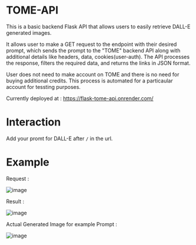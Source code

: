 # TOME-API

This is a basic backend Flask API that allows users to easily retrieve DALL-E generated images. 

It allows user to make a GET request to the endpoint with their desired prompt, which sends the prompt to the "TOME" backend API along with additional details like headers, data, cookies(user-auth). 
The API processes the response, filters the required data, and returns the links in JSON format.

User does not need to make account on TOME and there is no need for buying additional credits. This process is automated for a particaular account for tessting purposes.

Currently deployed at : https://flask-tome-api.onrender.com/

# Interaction

Add your promt for DALL-E after `/` in the url.

# Example 

Request :

![image](https://user-images.githubusercontent.com/87516052/211926141-5bec72ee-1e45-43ef-bf6c-b77ffd866db4.png)

Result :

![image](https://user-images.githubusercontent.com/87516052/211926494-8642142b-5331-4467-bf7c-4359eadebf0f.png)

Actual Generated Image for example Prompt :

![image](https://user-images.githubusercontent.com/87516052/211926589-46327cda-5361-4c47-9e81-d63c91503653.png)


